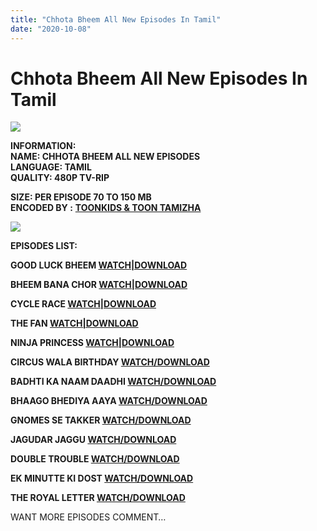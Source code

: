 ```yaml
---
title: "Chhota Bheem All New Episodes In Tamil"
date: "2020-10-08"
---
```


# Chhota Bheem All New Episodes In Tamil

[![](https://1.bp.blogspot.com/-C_Flw0Gt_j8/X2Hccpqz58I/AAAAAAAAC34/jO4o12LpqtEgDEaP9Ob2aQSdgBhTGsutgCLcBGAsYHQ/w400-h268/Chhota{c48f4630022c0d57354920639953d21a0626fbbe35cb91b826b45669a52e752e}2BBheem{c48f4630022c0d57354920639953d21a0626fbbe35cb91b826b45669a52e752e}2BAll{c48f4630022c0d57354920639953d21a0626fbbe35cb91b826b45669a52e752e}2BNew{c48f4630022c0d57354920639953d21a0626fbbe35cb91b826b45669a52e752e}2BEpi.png)](https://1.bp.blogspot.com/-C_Flw0Gt_j8/X2Hccpqz58I/AAAAAAAAC34/jO4o12LpqtEgDEaP9Ob2aQSdgBhTGsutgCLcBGAsYHQ/s752/Chhota{c48f4630022c0d57354920639953d21a0626fbbe35cb91b826b45669a52e752e}2BBheem{c48f4630022c0d57354920639953d21a0626fbbe35cb91b826b45669a52e752e}2BAll{c48f4630022c0d57354920639953d21a0626fbbe35cb91b826b45669a52e752e}2BNew{c48f4630022c0d57354920639953d21a0626fbbe35cb91b826b45669a52e752e}2BEpi.png)

**INFORMATION:  
NAME: CHHOTA BHEEM ALL NEW EPISODES  
LANGUAGE: TAMIL   
QUALITY: 480P TV-RIP**

**SIZE: PER EPISODE 70 TO 150 MB   
ENCODED BY :** **[TOONKIDS & TOON TAMIZHA](https://www.blogger.com/profile/06591381513114786044 "TOONKIDS & TOON TAMIZHA")**

[![](https://lh3.googleusercontent.com/-pfVGxrxstcY/X2Hc0jw6HVI/AAAAAAAAC4A/3d2XewafBzs5axV52_nUaipliT_-zTTGwCLcBGAsYHQ/w320-h167/image.png)](https://lh3.googleusercontent.com/-pfVGxrxstcY/X2Hc0jw6HVI/AAAAAAAAC4A/3d2XewafBzs5axV52_nUaipliT_-zTTGwCLcBGAsYHQ/image.png)

**EPISODES LIST:**

**GOOD LUCK BHEEM [WATCH|DOWNLOAD](https://gplinks.in/full?api=30f672fac2085434a38406b4ff729ff6048392fc&url=aHR0cHM6Ly9kcml2ZS5nb29nbGUuY29tL2ZpbGUvZC8xbXZoYkVSTW0yd253VHNfdHR3aDNxMTZaQWVjWUhEQU8vdmlldz91c3A9c2hhcmluZw==&type=2)**

**BHEEM BANA CHOR [WATCH|DOWNLOAD](https://gplinks.in/full?api=30f672fac2085434a38406b4ff729ff6048392fc&url=aHR0cHM6Ly9kcml2ZS5nb29nbGUuY29tL2ZpbGUvZC8xUlU0VG9hMnIzM2MxR3U1dUstSTZWT0JnRGdvWXNjNjYvdmlldz91c3A9c2hhcmluZw==&type=2)**

**CYCLE RACE [WATCH|DOWNLOAD](https://gplinks.in/full?api=30f672fac2085434a38406b4ff729ff6048392fc&url=aHR0cHM6Ly9kcml2ZS5nb29nbGUuY29tL2ZpbGUvZC8xanBmUXZISW1Dd1dHcEd4TmZWTGt2YTBDWmtyUi1KTGMvdmlldz91c3A9c2hhcmluZw==&type=2)**

**THE FAN [WATCH|DOWNLOAD](https://gplinks.in/full?api=30f672fac2085434a38406b4ff729ff6048392fc&url=aHR0cHM6Ly9kcml2ZS5nb29nbGUuY29tL2ZpbGUvZC8xbnBlLUt3UThBcVNQdFJ2akpxRmwycHIxV1Fyajc5bzIvdmlldz91c3A9c2hhcmluZw==&type=2)**

**NINJA PRINCESS [WATCH|DOWNLOAD](https://gplinks.in/full?api=30f672fac2085434a38406b4ff729ff6048392fc&url=aHR0cHM6Ly9kcml2ZS5nb29nbGUuY29tL2ZpbGUvZC8xR2w0N28zaFBQc0R5a2Z0RFhOTVYyOXVnMERPNW15blcvdmlldz91c3A9c2hhcmluZw==&type=2)**

**CIRCUS WALA BIRTHDAY [WATCH/DOWNLOAD](https://gplinks.in/full?api=30f672fac2085434a38406b4ff729ff6048392fc&url=aHR0cHM6Ly9kcml2ZS5nb29nbGUuY29tL2ZpbGUvZC8xVktDQ1MyRnB2Y1RvUXBqYnlYcU9hXzBOOGxLNDFSQmcvdmlldz91c3A9c2hhcmluZw==&type=2)**

**BADHTI KA NAAM DAADHI [WATCH/DOWNLOAD](https://gplinks.in/full?api=30f672fac2085434a38406b4ff729ff6048392fc&url=aHR0cHM6Ly9kcml2ZS5nb29nbGUuY29tL2ZpbGUvZC8xWXNIN0RaODlGY3BsWnIxR1FxMk1mbi1MeWNESVVxTV8vdmlldz91c3A9c2hhcmluZw==&type=2)** 

**BHAAGO BHEDIYA AAYA [WATCH/DOWNLOAD](https://gplinks.in/full?api=30f672fac2085434a38406b4ff729ff6048392fc&url=aHR0cHM6Ly9kcml2ZS5nb29nbGUuY29tL2ZpbGUvZC8xU1k1aUFKRGJxaW5wWGNXREYybWhialMza3puazdPcWsvdmlldz91c3A9c2hhcmluZw==&type=2)**

**GNOMES SE TAKKER [WATCH/DOWNLOAD](https://gplinks.in/full?api=30f672fac2085434a38406b4ff729ff6048392fc&url=aHR0cHM6Ly9kcml2ZS5nb29nbGUuY29tL2ZpbGUvZC8xQTJYa1p0R244a1lES1RVOWtZMXVnVXpsWnpxTjNESVgvdmlldz91c3A9c2hhcmluZw==&type=2)**

  

**JAGUDAR JAGGU [WATCH/DOWNLOAD](https://gplinks.in/full?api=30f672fac2085434a38406b4ff729ff6048392fc&url=aHR0cHM6Ly9kcml2ZS5nb29nbGUuY29tL2ZpbGUvZC8xSlc2Z05RekxXRFBzZXRtRkdPS2JsR1VFbzVCdlZCLW4vdmlldz91c3A9c2hhcmluZw==&type=2)**

**DOUBLE TROUBLE [WATCH/DOWNLOAD](https://gplinks.in/full?api=30f672fac2085434a38406b4ff729ff6048392fc&url=aHR0cHM6Ly9kcml2ZS5nb29nbGUuY29tL2ZpbGUvZC8xamN0NFY2eDhzUGZsVl8xY25oZHFPbkV0aWJxcVl2UlUvdmlldz91c3A9c2hhcmluZw==&type=2)**

**EK MINUTTE KI DOST [WATCH/DOWNLOAD](https://gplinks.in/full?api=30f672fac2085434a38406b4ff729ff6048392fc&url=aHR0cHM6Ly9kcml2ZS5nb29nbGUuY29tL2ZpbGUvZC8xYlRubEZ6emdNWmJzUFNXUXN3Ul8zVWdmeVN6cndfbjUvdmlldz91c3A9c2hhcmluZw==&type=2)**

**THE ROYAL LETTER [WATCH/DOWNLOAD](https://gplinks.in/full?api=30f672fac2085434a38406b4ff729ff6048392fc&url=aHR0cHM6Ly9kcml2ZS5nb29nbGUuY29tL2ZpbGUvZC8xbkM3T1lzendHZ2RGWExCMHhaQzZrbThsdEJRU2dfbG8vdmlldz91c3A9c2hhcmluZw==&type=2)**

WANT MORE EPISODES COMMENT…
